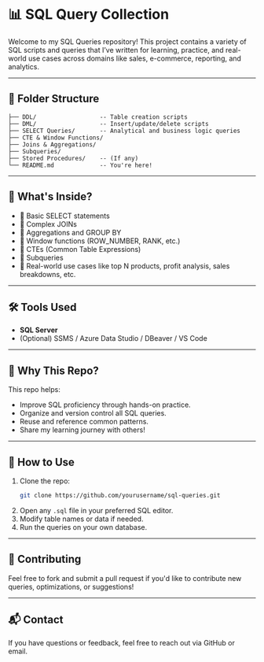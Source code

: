 # 📊 SQL Query Collection

Welcome to my SQL Queries repository! This project contains a variety of SQL scripts and queries that I’ve written for learning, practice, and real-world use cases across domains like sales, e-commerce, reporting, and analytics.

---

## 📁 Folder Structure

```
├── DDL/                  -- Table creation scripts
├── DML/                  -- Insert/update/delete scripts
├── SELECT Queries/       -- Analytical and business logic queries
├── CTE & Window Functions/
├── Joins & Aggregations/
├── Subqueries/
├── Stored Procedures/    -- (If any)
└── README.md             -- You're here!
```

---

## 🚀 What's Inside?

- 🔸 Basic SELECT statements  
- 🔹 Complex JOINs  
- 🔸 Aggregations and GROUP BY  
- 🔹 Window functions (ROW_NUMBER, RANK, etc.)  
- 🔸 CTEs (Common Table Expressions)  
- 🔹 Subqueries  
- 🔸 Real-world use cases like top N products, profit analysis, sales breakdowns, etc.

---

## 🛠️ Tools Used

- **SQL Server**
- (Optional) SSMS / Azure Data Studio / DBeaver / VS Code

---

## 🧠 Why This Repo?

This repo helps:
- Improve SQL proficiency through hands-on practice.
- Organize and version control all SQL queries.
- Reuse and reference common patterns.
- Share my learning journey with others!

---

## 📌 How to Use

1. Clone the repo:
   ```bash
   git clone https://github.com/yourusername/sql-queries.git
   ```
2. Open any `.sql` file in your preferred SQL editor.
3. Modify table names or data if needed.
4. Run the queries on your own database.

---

## 🤝 Contributing

Feel free to fork and submit a pull request if you'd like to contribute new queries, optimizations, or suggestions!

---

## 📬 Contact

If you have questions or feedback, feel free to reach out via GitHub or email.
